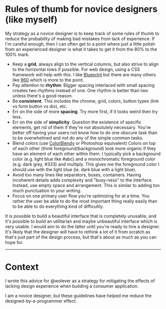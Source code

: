# Rules of thumb for novice designers (like myself)

My strategy as a novice designer is to keep track of some rules of thumb to reduce the probability of making bad mistakes from lack of experience. If I'm careful enough, then I can often get to a point where just a little polish from an experienced designer is what it takes to get it from the 80% to the 100% mark.

* Keep a **grid**, always align to the vertical columns, but also strive to align to the horizontal rows if possible. For web design, using a CSS framework will help with this. I like [Blueprint](http://www.blueprintcss.org/) but there are many others like [960](http://960.gs/) which is more to the point.
* Pay attention to **rhythm**: Bigger spacing interlaced with small spacing creates two rhythms instead of one. One rhythm is better than two unless there's a good reason.
* Be **consistent**. This includes the chrome, grid, colors, button types (link vs form button vs div), etc.
* Err on the side of more **spacing**. Try more first, if it looks weird then try less.
* Err on the side of **simplicity**. Question the existence of specific elements, get rid of them if they're not absolutely necessary. You're better off having your users not know how to do one obscure task than to be overwhelmed and not do any of the simple common tasks.
* Blend colors (use [ColorBlendy](http://colorblendy.com/) or Photoshop equivalent) Colors on top of each other (think foreground/background) look more organic if they have an element of each other within them. I typically pick a background color (e.g. light blue like #abc) and a monochromatic foreground color (e.g. dark grey, #333) and multiply. This gives me the foreground color I should use with the light blue (ie. dark blue with a light blue).
* Avoid too many lines like separators, boxes, containers. Having incoherent details adds complexity and "busy-ness" to the interface. Instead, use empty space and arrangement. This is similar to adding too much punctuation to your writing.
* Focus on one primary user flow you're optimizing for at a time. You rather the user be able to do the most important thing really easily than to be able to do everything kind of difficultly.

It is possible to build a beautiful interface that is completely unusable, and it's possible to build an utilitarian and maybe unbeautiful interface which is very usable. I would aim to do the latter until you're ready to hire a designer. It's likely that the designer will have to rethink a lot of it from scratch as that's just part of the design process, but that's about as much as you can hope for.

- - -

# Context

I wrote this advice for @wolever as a strategy for mitigating the effects of lacking design experience when building a consumer application.

I am a novice designer, but these guidelines have helped me reduce the designed-by-a-programmer effect.
